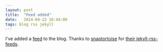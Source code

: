 ```yaml
---
layout: post
title:  "Feed added"
date:   2014-04-22 16:44:00
tags: blog rss jekyll
---	
```


I've added a [feed][feed] to the blog. Thanks to [snaptortoise][snaptortoise] for [their jekyll-rss-feeds][jekyll-rss-feeds].

[jekyll-rss-feeds]: https://github.com/snaptortoise/jekyll-rss-feeds
[snaptortoise]: https://github.com/snaptortoise
[feed]: /feed.xml

